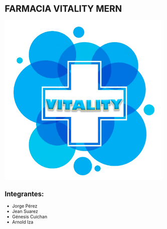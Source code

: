 # FARMACIA VITALITY MERN

![farmacia](/frontend/public/images/SQUARE_LOGO.png)

## Integrantes:

- Jorge Pérez
- Jean Suarez
- Génesis Cuichan
- Arnold Iza
